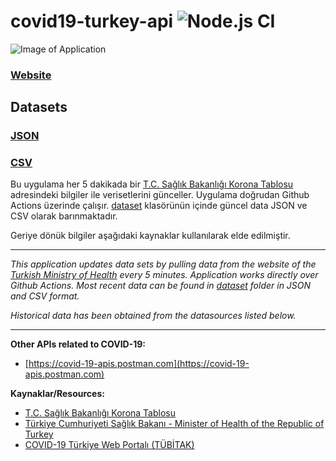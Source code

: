 # covid19-turkey-api  ![Node.js CI](https://github.com/ozanerturk/covid19-turkey-api/workflows/Node.js%20CI/badge.svg?branch=master&event=schedule)

![Image of Application](https://raw.githubusercontent.com/capan/covid19-turkey-api/master/assets/Screenshot%20from%202020-04-12%2021-44-44.png)

### [Website](https://ozanerturk.github.io/covid19-turkey-api/)

## Datasets

### [JSON](https://raw.githubusercontent.com/ozanerturk/covid19-turkey-api/master/dataset/timeline.json)

### [CSV](https://raw.githubusercontent.com/ozanerturk/covid19-turkey-api/master/dataset/timeline.csv)

Bu uygulama her 5 dakikada bir [T.C. Sağlık Bakanlığı Korona Tablosu](https://covid19.saglik.gov.tr) adresindeki bilgiler ile verisetlerini günceller. Uygulama doğrudan Github Actions üzerinde çalışır. [dataset](dataset) klasörünün içinde güncel data JSON ve CSV olarak barınmaktadır.

Geriye dönük bilgiler aşağıdaki kaynaklar kullanılarak elde edilmiştir.

-----

*This application updates data sets by pulling data from the website of the [Turkish Ministry of Health](https://covid19.saglik.gov.tr) every 5 minutes. Application works directly over Github Actions. Most recent data can be found in [dataset](dataset) folder in JSON and CSV format.*

*Historical data has been obtained from the datasources listed below.*

-----

**Other APIs related to COVID-19:**

* [https://covid-19-apis.postman.com](https://covid-19-apis.postman.com)

**Kaynaklar/Resources:**

* [T.C. Sağlık Bakanlığı Korona Tablosu](https://covid19.saglik.gov.tr)
* [Türkiye Cumhuriyeti Sağlık Bakanı - Minister of Health of the Republic of Turkey](https://twitter.com/drfahrettinkoca)
* [COVID-19 Türkiye Web Portalı (TÜBİTAK)](https://covid19.tubitak.gov.tr/turkiyede-durum)
